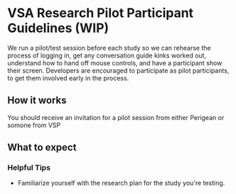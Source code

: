 # VSA Research Pilot Participant Guidelines (WIP)

We run a pilot/test session before each study so we can rehearse the process of logging in, get any conversation guide kinks worked out, understand how to hand off mouse controls, and have a participant show their screen. Developers are encouraged to participate as pilot participants, to get them involved early in the process.

## How it works
You should receive an invitation for a pilot session from either Perigean or somone from VSP

## What to expect

### Helpful Tips
- Familiarize yourself with the research plan for the study you're testing.

